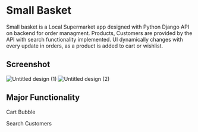 # Small Basket

Small basket is a Local Supermarket app designed with Python Django API on backend for order managment. Products, Customers are provided by the API with search functionality implemented. UI dynamically changes with every update in orders, as a product is added to cart or wishlist. 


## Screenshot
![Untitled design (1)](https://github.com/Asif-Faizal/Small-Basket/assets/112123678/4be71478-3f67-4d94-8ae2-e1f568c52b89)
![Untitled design (2)](https://github.com/Asif-Faizal/Small-Basket/assets/112123678/65881523-b29f-4a64-a8c2-3f6e997607d2)


## Major Functionality

Cart Bubble


Search Customers

